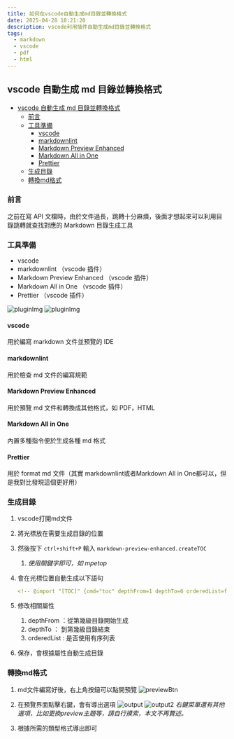 ```yaml
---
title: 如何在vscode自動生成md目錄並轉換格式
date: 2025-04-28 18:21:20
description: vscode利用插件自動生成md目錄並轉換格式
tags:
  - markdown
  - vscode
  - pdf
  - html
---
```


## vscode 自動生成 md 目錄並轉換格式

<!-- @import "[TOC]" {cmd="toc" depthFrom=1 depthTo=6 orderedList=false} -->

<!-- code_chunk_output -->

- [vscode 自動生成 md 目錄並轉換格式](#vscode-自動生成-md-目錄並轉換格式)
  - [前言](#前言)
  - [工具準備](#工具準備)
    - [vscode](#vscode)
    - [markdownlint](#markdownlint)
    - [Markdown Preview Enhanced](#markdown-preview-enhanced)
    - [Markdown All in One](#markdown-all-in-one)
    - [Prettier](#prettier)
  - [生成目錄](#生成目錄)
  - [轉換md格式](#轉換md格式)

<!-- /code_chunk_output -->

### 前言

之前在寫 API 文檔時，由於文件過長，跳轉十分麻煩，後面才想起來可以利用目錄跳轉就查找對應的 Markdown 目錄生成工具

### 工具準備

- vscode
- markdownlint （vscode 插件）
- Markdown Preview Enhanced （vscode 插件）
- Markdown All in One （vscode 插件）
- Prettier （vscode 插件）

![pluginImg](/images/pluginImg1.png)
![pluginImg](/images/pluginImg2.png)

#### vscode

用於編寫 markdown 文件並預覽的 IDE

#### markdownlint

用於檢查 md 文件的編寫規範

#### Markdown Preview Enhanced

用於預覽 md 文件和轉換成其他格式，如 PDF，HTML

#### Markdown All in One

內置多種指令便於生成各種 md 格式

#### Prettier

用於 format md 文件（其實 markdownlint或者Markdown All in One都可以，但是我對比發現這個更好用）

### 生成目錄

1. vscode打開md文件
2. 將光標放在需要生成目錄的位置
3. 然後按下 `ctrl+shift+P` 輸入 `markdown-preview-enhanced.createTOC`
   1. _使用關鍵字即可，如 mpetop_
4. 會在光標位置自動生成以下語句  

   ```yml
   <!-- @import "[TOC]" {cmd="toc" depthFrom=1 depthTo=6 orderedList=false} -->
   ```

5. 修改相關屬性
   1. depthFrom ：從第幾級目錄開始生成
   2. depthTo ： 到第幾級目錄結束
   3. orderedList : 是否使用有序列表

6. 保存，會根據屬性自動生成目錄

### 轉換md格式

1. md文件編寫好後，右上角按鈕可以點開預覽
![previewBtn](/images/previewBtn.jpg)

2. 在預覽界面點擊右鍵，會有導出選項
![output](/images/output.png)
![output2](/images/output2.png)
  _右鍵菜單還有其他選項，比如更換preview主題等，請自行摸索，本文不再贅述。_

3. 根據所需的類型格式導出即可
